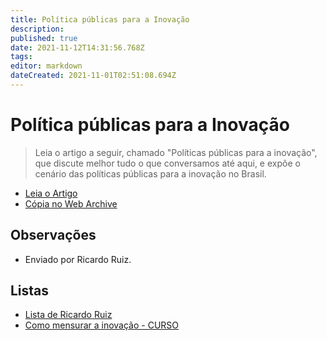 ```yaml
---
title: Política públicas para a Inovação
description: 
published: true
date: 2021-11-12T14:31:56.768Z
tags: 
editor: markdown
dateCreated: 2021-11-01T02:51:08.694Z
---
```


# Política públicas para a Inovação

> Leia o artigo a seguir, chamado "Políticas públicas para a inovação", que discute melhor tudo o que conversamos até aqui, e expõe o cenário das políticas públicas para a inovação no Brasil.

 - [Leia o Artigo](https://readruiz.medium.com/pol%C3%ADticas-p%C3%BAblicas-para-a-inova%C3%A7%C3%A3o-66b5f7861008)
 - [Cópia no Web Archive](https://web.archive.org/web/20211026233706/https://readruiz.medium.com/pol%C3%ADticas-p%C3%BAblicas-para-a-inova%C3%A7%C3%A3o-66b5f7861008) 

## Observações

- Enviado por Ricardo Ruiz.

## Listas

- [Lista de Ricardo Ruiz](/listas/ricardo-ruiz)
- [Como mensurar a inovação - CURSO](/recursos/como-mensurar-a-inovacao-curso)